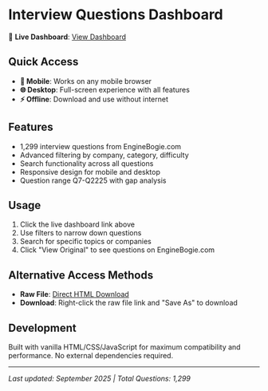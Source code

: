 # Interview Questions Dashboard

🎯 **Live Dashboard**: [View Dashboard](https://sahanurmondal.github.io/InterviewPrep/src/company/webscraper/embedded_dashboard.html)

## Quick Access
- **📱 Mobile**: Works on any mobile browser
- **🌐 Desktop**: Full-screen experience with all features
- **⚡ Offline**: Download and use without internet

## Features
- 1,299 interview questions from EngineBogie.com
- Advanced filtering by company, category, difficulty
- Search functionality across all questions
- Responsive design for mobile and desktop
- Question range Q7-Q2225 with gap analysis

## Usage
1. Click the live dashboard link above
2. Use filters to narrow down questions
3. Search for specific topics or companies
4. Click "View Original" to see questions on EngineBogie.com

## Alternative Access Methods
- **Raw File**: [Direct HTML Download](https://raw.githubusercontent.com/sahanurmondal/InterviewPrep/master/src/company/webscraper/embedded_dashboard.html)
- **Download**: Right-click the raw file link and "Save As" to download

## Development
Built with vanilla HTML/CSS/JavaScript for maximum compatibility and performance. No external dependencies required.

---
*Last updated: September 2025 | Total Questions: 1,299*